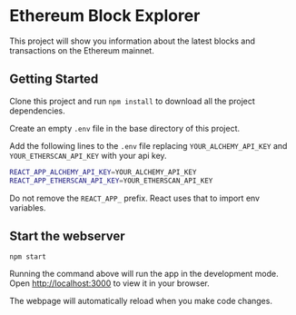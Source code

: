 # Ethereum Block Explorer

This project will show you information about the latest blocks and transactions on the Ethereum mainnet.

## Getting Started

Clone this project and run `npm install` to download all the project dependencies.

Create an empty `.env` file in the base directory of this project.

Add the following lines to the `.env` file replacing `YOUR_ALCHEMY_API_KEY` and `YOUR_ETHERSCAN_API_KEY` with your api key.

```sh
REACT_APP_ALCHEMY_API_KEY=YOUR_ALCHEMY_API_KEY
REACT_APP_ETHERSCAN_API_KEY=YOUR_ETHERSCAN_API_KEY
```

Do not remove the `REACT_APP_` prefix. React uses that to import env variables.

## Start the webserver

`npm start`

Running the command above will run the app in the development mode. Open [http://localhost:3000](http://localhost:3000) to view it in your browser.

The webpage will automatically reload when you make code changes.
